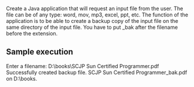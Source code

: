 Create a Java application that will request an input file from the user. The file can be of any type: word, mov, mp3, excel, ppt, etc. The function of the application is to be able to create a backup copy of the input file on the same directory of the input file. You have to put _bak after the filename before the extension.

Sample execution
----------------
Enter a filename: D:\books\SCJP Sun Certified Programmer.pdf
Successfully created backup file.
SCJP Sun Certified Programmer_bak.pdf on D:\books.

